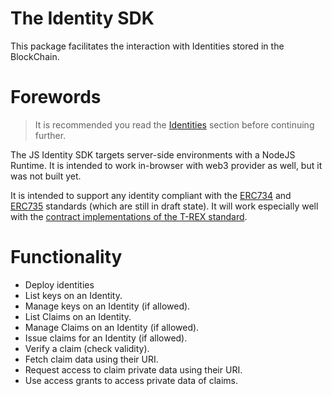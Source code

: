 # The Identity SDK

This package facilitates the interaction with Identities stored in the BlockChain.

# Forewords

> It is recommended you read the [Identities](../../../identities/introduction.md) section before continuing further.

The JS Identity SDK targets server-side environments with a NodeJS Runtime.
It is intended to work in-browser with web3 provider as well, but it was not built yet.

It is intended to support any identity compliant with the [ERC734](https://github.com/ethereum/eips/issues/734) and [ERC735](https://github.com/ethereum/EIPs/issues/735) standards (which are still in draft state). It will work especially well with the [contract implementations of the T-REX standard](https://github.com/TokenySolutions/T-REX).

# Functionality

- Deploy identities
- List keys on an Identity.
- Manage keys on an Identity (if allowed).
- List Claims on an Identity.
- Manage Claims on an Identity (if allowed).
- Issue claims for an Identity (if allowed).
- Verify a claim (check validity).
- Fetch claim data using their URI.
- Request access to claim private data using their URI.
- Use access grants to access private data of claims.
